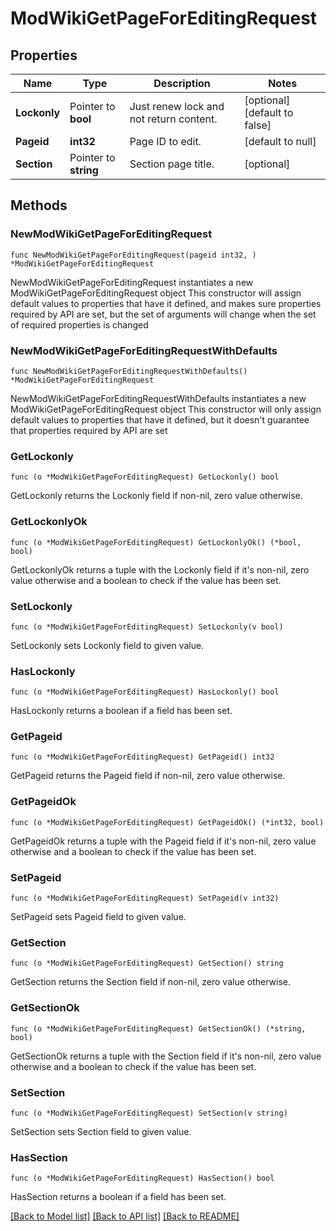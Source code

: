 # ModWikiGetPageForEditingRequest

## Properties

Name | Type | Description | Notes
------------ | ------------- | ------------- | -------------
**Lockonly** | Pointer to **bool** | Just renew lock and not return content. | [optional] [default to false]
**Pageid** | **int32** | Page ID to edit. | [default to null]
**Section** | Pointer to **string** | Section page title. | [optional] 

## Methods

### NewModWikiGetPageForEditingRequest

`func NewModWikiGetPageForEditingRequest(pageid int32, ) *ModWikiGetPageForEditingRequest`

NewModWikiGetPageForEditingRequest instantiates a new ModWikiGetPageForEditingRequest object
This constructor will assign default values to properties that have it defined,
and makes sure properties required by API are set, but the set of arguments
will change when the set of required properties is changed

### NewModWikiGetPageForEditingRequestWithDefaults

`func NewModWikiGetPageForEditingRequestWithDefaults() *ModWikiGetPageForEditingRequest`

NewModWikiGetPageForEditingRequestWithDefaults instantiates a new ModWikiGetPageForEditingRequest object
This constructor will only assign default values to properties that have it defined,
but it doesn't guarantee that properties required by API are set

### GetLockonly

`func (o *ModWikiGetPageForEditingRequest) GetLockonly() bool`

GetLockonly returns the Lockonly field if non-nil, zero value otherwise.

### GetLockonlyOk

`func (o *ModWikiGetPageForEditingRequest) GetLockonlyOk() (*bool, bool)`

GetLockonlyOk returns a tuple with the Lockonly field if it's non-nil, zero value otherwise
and a boolean to check if the value has been set.

### SetLockonly

`func (o *ModWikiGetPageForEditingRequest) SetLockonly(v bool)`

SetLockonly sets Lockonly field to given value.

### HasLockonly

`func (o *ModWikiGetPageForEditingRequest) HasLockonly() bool`

HasLockonly returns a boolean if a field has been set.

### GetPageid

`func (o *ModWikiGetPageForEditingRequest) GetPageid() int32`

GetPageid returns the Pageid field if non-nil, zero value otherwise.

### GetPageidOk

`func (o *ModWikiGetPageForEditingRequest) GetPageidOk() (*int32, bool)`

GetPageidOk returns a tuple with the Pageid field if it's non-nil, zero value otherwise
and a boolean to check if the value has been set.

### SetPageid

`func (o *ModWikiGetPageForEditingRequest) SetPageid(v int32)`

SetPageid sets Pageid field to given value.


### GetSection

`func (o *ModWikiGetPageForEditingRequest) GetSection() string`

GetSection returns the Section field if non-nil, zero value otherwise.

### GetSectionOk

`func (o *ModWikiGetPageForEditingRequest) GetSectionOk() (*string, bool)`

GetSectionOk returns a tuple with the Section field if it's non-nil, zero value otherwise
and a boolean to check if the value has been set.

### SetSection

`func (o *ModWikiGetPageForEditingRequest) SetSection(v string)`

SetSection sets Section field to given value.

### HasSection

`func (o *ModWikiGetPageForEditingRequest) HasSection() bool`

HasSection returns a boolean if a field has been set.


[[Back to Model list]](../README.md#documentation-for-models) [[Back to API list]](../README.md#documentation-for-api-endpoints) [[Back to README]](../README.md)


